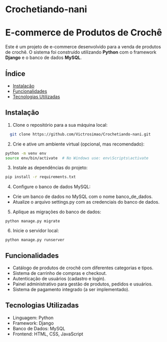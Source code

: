 # Crochetiando-nani
# E-commerce de Produtos de Crochê

Este é um projeto de e-commerce desenvolvido para a venda de produtos de crochê. O sistema foi construído utilizando **Python** com o framework **Django** e o banco de dados **MySQL**.

## Índice

- [Instalação](#instalação)
- [Funcionalidades](#funcionalidades)
- [Tecnologias Utilizadas](#tecnologias-utilizadas)

## Instalação

 1. Clone o repositório para a sua máquina local:
   ```bash
     git clone https://github.com/Victrosimao/Crochetiando-nani.git
  ```

 2. Crie e ative um ambiente virtual (opcional, mas recomendado):
 ```bash
python -m venv env
source env/bin/activate  # No Windows use: env\Scripts\activate
  ```
 3. Instale as dependências do projeto:
  ```bash
pip install -r requirements.txt
  ```

 4. Configure o banco de dados MySQL:

- Crie um banco de dados no MySQL com o nome banco_de_dados.
- Atualize o arquivo settings.py com as credenciais do banco de dados.

 5. Aplique as migrações do banco de dados:
  ```
python manage.py migrate
  ```

 6. Inicie o servidor local:
  ```
python manage.py runserver
  ```

## Funcionalidades
- Catálogo de produtos de crochê com diferentes categorias e tipos.
- Sistema de carrinho de compras e checkout.
- Autenticação de usuários (cadastro e login).
- Painel administrativo para gestão de produtos, pedidos e usuários.
- Sistema de pagamento integrado (a ser implementado).

## Tecnologias Utilizadas
- Linguagem: Python
- Framework: Django
- Banco de Dados: MySQL
- Frontend: HTML, CSS, JavaScript

